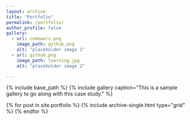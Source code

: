 ```yaml
---
layout: archive
title: "Portfolio"
permalink: /portfolio/
author_profile: false
gallery:
  - url: codewars.png
    image_path: github.png
    alt: "placeholder image 1"
  - url: github.png
    image_path: learning.jpg
    alt: "placeholder image 2"

---
```


{% include base_path %}
{% include gallery caption="This is a sample gallery to go along with this case study." %}
<div class="grid__wrapper">
  {% for post in site.portfolio %}
    {% include archive-single.html type="grid" %}
  {% endfor %}
</div>
